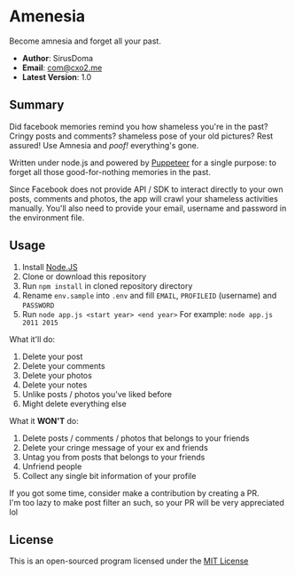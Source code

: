 # Amenesia #
Become amnesia and forget all your past.

- **Author**: SirusDoma
- **Email**: com@cxo2.me
- **Latest Version**: 1.0

## Summary ##

Did facebook memories remind you how shameless you're in the past?
Cringy posts and comments? shameless pose of your old pictures? Rest assured! Use Amnesia and *poof!* everything's gone.

Written under node.js and powered by [Puppeteer](https://github.com/GoogleChrome/puppeteer) for a single purpose: to forget all those good-for-nothing memories in the past.  

Since Facebook does not provide API / SDK to interact directly to your own posts, comments and photos, the app will crawl your shameless activities manually. You'll also need to provide your email, username and password in the environment file.

## Usage ##

1. Install [Node.JS](https://nodejs.org/)
2. Clone or download this repository
3. Run `npm install` in cloned repository directory
4. Rename `env.sample` into `.env` and fill `EMAIL`, `PROFILEID` (username) and `PASSWORD`
5. Run `node app.js <start year> <end year>`
    For example: `node app.js 2011 2015`

What it'll do:
1. Delete your post
2. Delete your comments
3. Delete your photos
4. Delete your notes
5. Unlike posts / photos you've liked before
6. Might delete everything else

What it **WON'T** do:
1. Delete posts / comments / photos that belongs to your friends
2. Delete your cringe message of your ex and friends
3. Untag you from posts that belongs to your friends
4. Unfriend people
5. Collect any single bit information of your profile

If you got some time, consider make a contribution by creating a PR.  
I'm too lazy to make post filter an such, so your PR will be very appreciated lol

## License ##

This is an open-sourced program licensed under the [MIT License](http://github.com/SirusDoma/Amnesia/blob/master/LICENSE)
